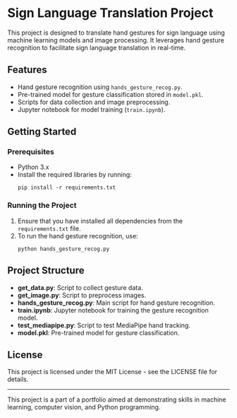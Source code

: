 # Sign Language Translation Project

This project is designed to translate hand gestures for sign language using machine learning models and image processing. It leverages hand gesture recognition to facilitate sign language translation in real-time.

## Features
- Hand gesture recognition using `hands_gesture_recog.py`.
- Pre-trained model for gesture classification stored in `model.pkl`.
- Scripts for data collection and image preprocessing.
- Jupyter notebook for model training (`train.ipynb`).

## Getting Started

### Prerequisites
- Python 3.x
- Install the required libraries by running:
    ```
    pip install -r requirements.txt
    ```

### Running the Project
1. Ensure that you have installed all dependencies from the `requirements.txt` file.
2. To run the hand gesture recognition, use:
    ```
    python hands_gesture_recog.py
    ```

## Project Structure
- **get_data.py**: Script to collect gesture data.
- **get_image.py**: Script to preprocess images.
- **hands_gesture_recog.py**: Main script for hand gesture recognition.
- **train.ipynb**: Jupyter notebook for training the gesture recognition model.
- **test_mediapipe.py**: Script to test MediaPipe hand tracking.
- **model.pkl**: Pre-trained model for gesture classification.

## License
This project is licensed under the MIT License - see the LICENSE file for details.

---

This project is a part of a portfolio aimed at demonstrating skills in machine learning, computer vision, and Python programming.
